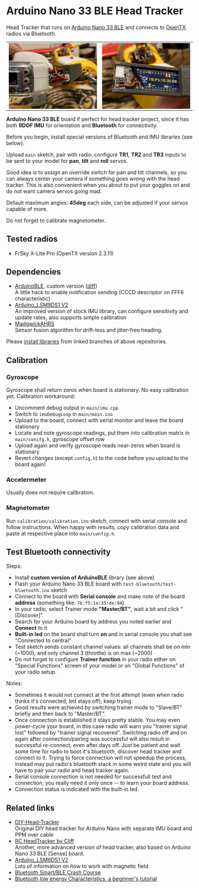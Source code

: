 # Arduino Nano 33 BLE Head Tracker
Head Tracker that runs on [Arduino Nano 33 BLE](https://store.arduino.cc/arduino-nano-33-ble) and connects to [OpenTX](https://github.com/opentx/opentx) radios via Bluetooth.

<table><tr><td>
<img src="case/CaseOnGoggles.jpg" title="Case mounted on the left side" style="float: left;"/>
</td><td>
<img src="case/CaseOpen.jpg" title="Case open, showing wiring" style="float: right;"/>
</td></tr></table>

**Arduino Nano 33 BLE** board if perfect for head tracker project, since it has both **9DOF IMU** for orientation and **Bluetooth** for connectivity.

Before you begin, install special versions of Bluetooth and IMU libraries (see below).

Upload `main` sketch, pair with radio, configure **TR1**, **TR2** and **TR3** inputs to be sent to your model for **pan**, **tilt** and **roll** servos.

Good idea is to assign an override switch for pan and tilt channels, so you can always center your camera if something goes wrong with the head tracker. This is also convenient when you about to put your goggles on and do not want camera servos going mad.

Default maximum angles: **45deg** each side, can be adjusted if your servos capable of more.

Do not forget to calibrate magnetometer.

## Tested radios
- FrSky X-Lite Pro (OpenTX version 2.3.11)

## Dependencies
- [ArduinoBLE](https://github.com/ysoldak/ArduinoBLE/tree/cccd_hack), custom version ([diff](https://github.com/ysoldak/ArduinoBLE/compare/master...ysoldak:cccd_hack))  
  A little hack to enable notification sending (CCCD descriptor on FFF6 characteristic)  
- [Arduino_LSM9DS1 V2](https://github.com/FemmeVerbeek/Arduino_LSM9DS1)  
  An improved version of stock IMU library, can configure sensitivity and update rates, also supports simple calibration
- [MadgwickAHRS](https://github.com/arduino-libraries/MadgwickAHRS)  
  Sensor fusion algorithm for drift-less and jitter-free heading.

Please [install libraries](https://learn.adafruit.com/adafruit-all-about-arduino-libraries-install-use) from linked branches of above repositories.

## Calibration
### Gyroscope
Gyroscope shall return zeros when board is stationary. No easy calibration yet.
Calibration workaround:
- Uncomment debug output in `main/imu.cpp`
- Switch to `imuDebugLoop` in `main/main.ino`
- Upload to the board, connect with serial monitor and leave the board stationary
- Locate and note gyroscope readings, put them into calibration matrix in `main/conifg.h`, gyroscope offset row
- Upload again and verify gyroscope reads near-zeros when board is stationary
- Revert changes (except `config.h`) to the code before you upload to the board again!

### Accelermeter
Usually does not require calibration.

### Magnetometer
Run `calibration/calibration.ino` sketch, connect with serial console and follow instructions.
When happy with results, copy calibration data and paste at respective place into `main/config.h`.


## Test Bluetooth connectivity
Steps:
- Install **custom version of ArduinoBLE** library (see above)
- Flash your Arduino Nano 33 BLE board with `test-bluetooth/test-bluetooth.ino` sketch
- Connect to the board with **Serial console** and make note of the board **address** (something like: `7b:f5:1e:35:de:94`)
- In your radio, select Trainer mode **"Master/BT"**, wait a bit and click "[Discover]"
- Search for your Arduino board by address you noted earlier and **Connect** to it
- **Built-in led** on the board shall turn **on** and in serial console you shall see "Connected to central"
- Test sketch sends constant channel values: all channels shall be on min (~1000), and only channel 3 (throttle) is on max (~2000)
- Do not forget to configure **Trainer function** in your radio either on "Special Functions" screen of your model or on "Global Functions" of your radio setup.

Notes:
- Sometimes it would not connect at the first attempt (even when radio thinks it's connected, led stays off), keep trying.
- Good results were achieved by switching trainer mode to "Slave/BT" briefly and then back to "Master/BT".
- Once connection is established it stays pretty stable. You may even power-cycle your board, in this case radio will warn you "trainer signal lost" followed by "trainer signal recovered". Switching radio off and on again after connection/pairing was successful will also result in successful re-connect, even after days off. Just be patient and wait some time for radio to boot it's bluetooth, discover head tracker and connect to it. Trying to force connection will not speedup the process, instead may put radio's bluetooth stack in some weird state and you will have to pair your radio and head tracker again.
- Serial console connection is not needed for successfull test and connection, you really need it only once -- to learn your board address.
- Connection status is indicated with the built-in led.

## Related links
- [DIY-Head-Tracker](https://github.com/kniuk/DIY-Head-Tracker)  
  Original DIY head tracker for Arduino Nano with separate IMU board and PPM over cable
- [RC HeadTracker by Cliff](https://github.com/dlktdr/HeadTracker)  
  Another, more advanced version of head tracker, also based on Arduino Nano 33 BLE [Sense] board.
- [Arduino_LSM9DS1 V2](https://github.com/FemmeVerbeek/Arduino_LSM9DS1)  
  Lots of information on how to work with magnetic field
- [Bluetooth Smart/BLE Crash Course](https://inductive-kickback.com/projects/bluetooth-low-energy/bluetooth-smartble-crash-course/)
- [Bluetooth low energy Characteristics, a beginner's tutorial](https://devzone.nordicsemi.com/nordic/short-range-guides/b/bluetooth-low-energy/posts/ble-characteristics-a-beginners-tutorial)
